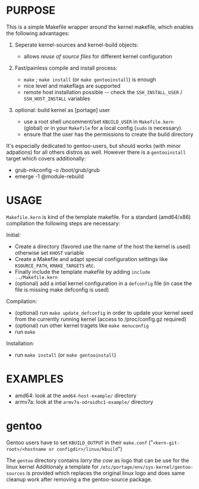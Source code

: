 
# PURPOSE

This is a simple Makefile wrapper around the kernel makefile,
which enables the following advantages:

1. Seperate kernel-sources and kernel-build objects:
    * allows *reuse of source files* for different kernel configuration

2. Fast/painless compile and install process:
   * `make` ; `make install` (or `make gentooinstall`) is enough
   * nice level and makeflags are supported
   * remote host installation possible  -- check the `SSH_INSTALL_USER` / `SSH_HOST_INSTALL` variables

3. optional: build kernel as [portage] user
    * use a root shell uncomment/set `KBUILD_USER` in `Makefile.kern` (global) or in your `Makefile` for a local config (`sudo` is necessary)
    * ensure that the user has the permissions to create the build directory

It's especially dedicated to gentoo-users, but should works (with minor adpations) for all others distros as well.
However there is a `gentooinstall` target which covers additionally:

* grub-mkconfig -o /boot/grub/grub
* emerge -1 @module-rebuild

# USAGE

`Makefile.kern` is kind of the template makefile.
For a standard (amd64/x86) compilation the following steps are necessary:

Initial:

* Create a directory (favored use the name of the host the kernel is used) otherwise set `KHOST` variable
* Create a Makefile and adapt special configuration settings like `KSOURCE_PATH`, `KMAKE_TARGETS` etc.
* Finally include the template makefile by adding `include ../Makefile.kern`
* (optional) add a intial kernel configuration in a `defconfig` file (in case the file is missing make defconfig is used)

Compilation:

* (optional) run `make update_defconfig` in order to update your kernel seed from the currently running kernel (access to /proc/config.gz required)
* (optional) run other kernel tragets like `make menuconfig`
* run `make`

Installation:

* run `make install` (or `make gentooinstall`)

# EXAMPLES

* amd64: look at the `amd64-host-example/` directory
* armv7a: look at the `armv7a-odroidhc1-example/` directory

# gentoo

Gentoo users have to set `KBUILD_OUTPUT` in their `make.conf` ("`<kern-git-root>/<hostname or configdir>/linux/kbuild`")

The `gentoo` directory contains *larry the cow* as logo that can be use for the linux kernel
Additionaly a template for `/etc/portage/env/sys-kernel/gentoo-sources` is provided which replaces the original linux logo and does same cleanup work after removing a the gentoo-source package.

